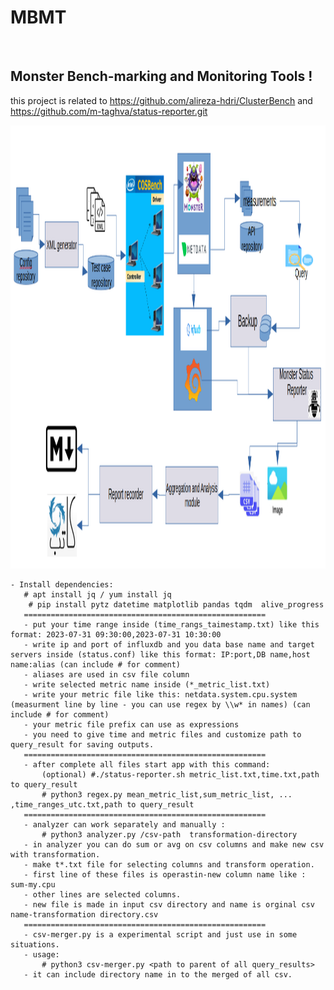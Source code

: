 # MBMT
‪<h2>Monster‬‬ ‫‪Bench-marking‬‬ ‫‪and‬‬ ‫‪Monitoring‬‬ ‫‪Tools‬‬ !</h2>

this project is related to https://github.com/alireza-hdri/ClusterBench and https://github.com/m-taghva/status-reporter.git

<img src="MBMT.png" width="1450" height="709"/>




    - Install dependencies:
       # apt install jq / yum install jq 
        # pip install pytz datetime matplotlib pandas tqdm  alive_progress
       ======================================================
       - put your time range inside (time_rangs_taimestamp.txt) like this format: 2023-07-31 09:30:00,2023-07-31 10:30:00
       - write ip and port of influxdb and you data base name and target servers inside (status.conf) like this format: IP:port,DB name,host name:alias (can include # for comment)
       - aliases are used in csv file column
       - write selected metric name inside (*_metric_list.txt)
       - write your metric file like this: netdata.system.cpu.system (measurment line by line - you can use regex by \\w* in names) (can include # for comment)
       - your metric file prefix can use as expressions
       - you need to give time and metric files and customize path to query_result for saving outputs.
       ======================================================
       - after complete all files start app with this command:
           (optional) #./status-reporter.sh metric_list.txt,time.txt,path to query_result
           # python3 regex.py mean_metric_list,sum_metric_list, ... ,time_ranges_utc.txt,path to query_result
       ======================================================
       - analyzer can work separately and manually :
           # python3 analyzer.py /csv-path  transformation-directory
       - in analyzer you can do sum or avg on csv columns and make new csv with transformation.
       - make t*.txt file for selecting columns and transform operation. 
       - first line of these files is operastin-new column name like : sum-my.cpu
       - other lines are selected columns.
       - new file is made in input csv directory and name is orginal csv name-transformation directory.csv
       ======================================================
       - csv-merger.py is a experimental script and just use in some situations.
       - usage:
           # python3 csv-merger.py <path to parent of all query_results>
       - it can include directory name in to the merged of all csv.

